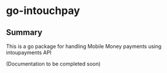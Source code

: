 # go-intouchpay

## Summary

This is a go package for handling Mobile Money payments using intoupayments API

(Documentation to be completed soon)
